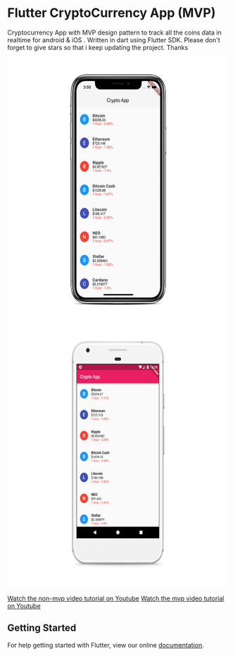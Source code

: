 # Flutter CryptoCurrency App (MVP)

Cryptocurrency App with MVP design pattern to track all the coins data in realtime for android & iOS . Written in dart using Flutter SDK.
Please don't forget to give stars so that i keep updating the project. Thanks

<img src="iphone.png" height="600em" /><img src="android.png" height="600em" />

[Watch the non-mvp video tutorial on Youtube](https://youtu.be/cPlaYS4eqe4)
[Watch the mvp video tutorial on Youtube](https://youtu.be/I2AgSDAEZSE)
## Getting Started

For help getting started with Flutter, view our online
[documentation](https://flutter.io/).
